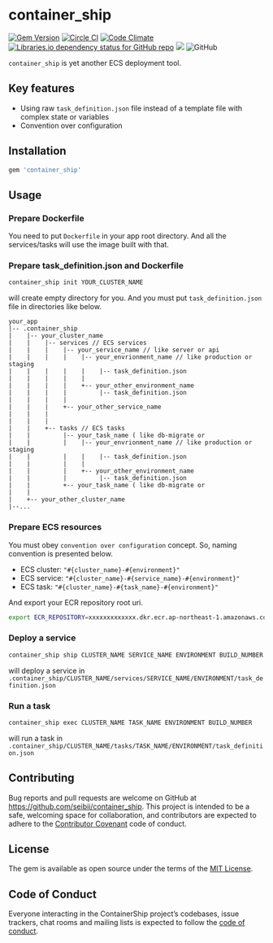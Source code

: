 # container_ship
[![Gem Version](https://badge.fury.io/rb/container_ship.svg)](https://badge.fury.io/rb/container_ship)
[![Circle CI](https://circleci.com/gh/seibii/container_ship.svg?style=shield)](https://circleci.com/gh/seibii/container_ship)
[![Code Climate](https://codeclimate.com/github/seibii/container_ship/badges/gpa.svg)](https://codeclimate.com/github/seibii/container_ship)
[![Libraries.io dependency status for GitHub repo](https://img.shields.io/librariesio/github/seibii/container_ship.svg)](https://libraries.io/github/seibii/container_ship)
![](http://ruby-gem-downloads-badge.herokuapp.com/container_ship?type=total)
![GitHub](https://img.shields.io/github/license/seibii/container_ship.svg)

`container_ship` is yet another ECS deployment tool.

## Key features

- Using raw `task_definition.json` file instead of a template file with complex state or variables
- Convention over configuration 

## Installation
```ruby
gem 'container_ship'
```

## Usage
### Prepare Dockerfile
You need to put `Dockerfile` in your app root directory.
And all the services/tasks will use the image built with that.

### Prepare task_definition.json and Dockerfile

```sh
container_ship init YOUR_CLUSTER_NAME
```

will create empty directory for you. And you must put `task_definition.json` file in directories like below. 

``` 
your_app
|-- .container_ship
|    |-- your_cluster_name
|    |    |-- services // ECS services 
|    |    |    |-- your_service_name // like server or api
|    |    |    |    |-- your_envrionment_name // like production or staging
|    |    |    |    |    |-- task_definition.json
|    |    |    |    |
|    |    |    |    +-- your_other_environment_name
|    |    |    |         |-- task_definition.json
|    |    |    |    
|    |    |    +-- your_other_service_name
|    |    |
|    |    |
|    |    +-- tasks // ECS tasks
|    |         |-- your_task_name ( like db-migrate or 
|    |         |    |-- your_envrionment_name // like production or staging
|    |         |    |    |-- task_definition.json
|    |         |    |
|    |         |    +-- your_other_environment_name
|    |         |         |-- task_definition.json   
|    |         +-- your_task_name ( like db-migrate or
|    |
|    +-- your_other_cluster_name
|--...
```

### Prepare ECS resources
You must obey `convention over configuration` concept. So, naming convention is presented below.   

- ECS cluster: `"#{cluster_name}-#{environment}"`
- ECS service: `"#{cluster_name}-#{service_name}-#{environment}"`
- ECS task:    `"#{cluster_name}-#{task_name}-#{environment}"`

And export your ECR repository root uri.

```sh
export ECR_REPOSITORY=xxxxxxxxxxxxx.dkr.ecr.ap-northeast-1.amazonaws.com/
```

### Deploy a service
```sh
container_ship ship CLUSTER_NAME SERVICE_NAME ENVIRONMENT BUILD_NUMBER
```

will deploy a service in `.container_ship/CLUSTER_NAME/services/SERVICE_NAME/ENVIRONMENT/task_definition.json`

### Run a task
```sh
container_ship exec CLUSTER_NAME TASK_NAME ENVIRONMENT BUILD_NUMBER
```
will run a task in `.container_ship/CLUSTER_NAME/tasks/TASK_NAME/ENVIRONMENT/task_definition.json`

## Contributing

Bug reports and pull requests are welcome on GitHub at https://github.com/seibii/container_ship. This project is intended to be a safe, welcoming space for collaboration, and contributors are expected to adhere to the [Contributor Covenant](http://contributor-covenant.org) code of conduct.

## License

The gem is available as open source under the terms of the [MIT License](https://opensource.org/licenses/MIT).

## Code of Conduct

Everyone interacting in the ContainerShip project’s codebases, issue trackers, chat rooms and mailing lists is expected to follow the [code of conduct](https://github.com/seibii/container_ship/blob/master/CODE_OF_CONDUCT.md).
